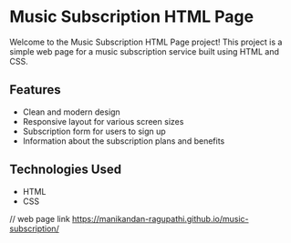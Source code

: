 # Music Subscription HTML Page

Welcome to the Music Subscription HTML Page project! This project is a simple web page for a music subscription service built using HTML and CSS.


## Features

- Clean and modern design
- Responsive layout for various screen sizes
- Subscription form for users to sign up
- Information about the subscription plans and benefits

## Technologies Used

- HTML
- CSS


// web page link
 https://manikandan-ragupathi.github.io/music-subscription/

